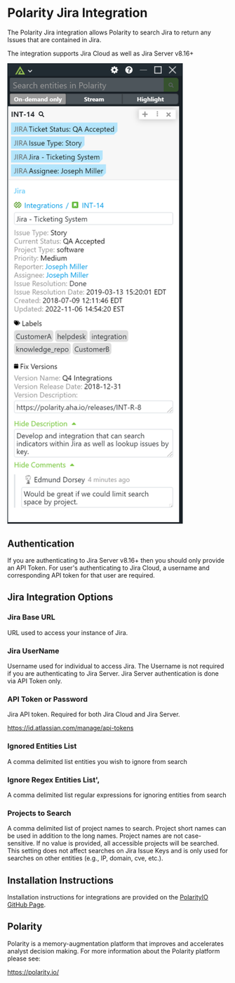 # Polarity Jira Integration

The Polarity Jira integration allows Polarity to search Jira to return any Issues that are contained in Jira.

The integration supports Jira Cloud as well as Jira Server v8.16+

<img width="400" alt="Jira Issue Lookup Screenshot" src="./assets/overlay.png">

## Authentication

If you are authenticating to Jira Server v8.16+ then you should only provide an API Token.  For user's authenticating to Jira Cloud, a username and corresponding API token for that user are required.

## Jira Integration Options

### Jira Base URL

URL used to access your instance of Jira.

### Jira UserName

Username used for individual to access Jira.  The Username is not required if you are authenticating to Jira Server.  Jira Server authentication is done via API Token only.

### API Token or Password

Jira API token.  Required for both Jira Cloud and Jira Server.

https://id.atlassian.com/manage/api-tokens

### Ignored Entities List
A comma delimited list entities you wish to ignore from search

### Ignore Regex Entities List',
A comma delimited list regular expressions for ignoring entities from search

### Projects to Search

A comma delimited list of project names to search. Project short names can be used in addition to the long names. Project names are not case-sensitive. If no value is provided, all accessible projects will be searched. This setting does not affect searches on Jira Issue Keys and is only used for searches on other entities (e.g., IP, domain, cve, etc.).

## Installation Instructions

Installation instructions for integrations are provided on the [PolarityIO GitHub Page](https://polarityio.github.io/).

## Polarity

Polarity is a memory-augmentation platform that improves and accelerates analyst decision making.  For more information about the Polarity platform please see:

https://polarity.io/
